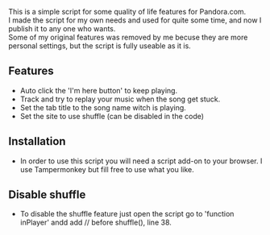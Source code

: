 This is a simple script for some quality of life features for Pandora.com.  
I made the script for my own needs and used for quite some time, and now I publish it to any one who wants.  
Some of my original features was removed by me becuse they are more personal settings, but the script is fully useable as it is.  

## Features
- Auto click the 'I'm here button' to keep playing.
- Track and try to replay your music when the song get stuck.
- Set the tab title to the song name witch is playing.
- Set the site to use shuffle (can be disabled in the code)

## Installation
- In order to use this script you will need a script add-on to your browser. I use Tampermonkey but fill free to use what you like.
## Disable shuffle
- To disable the shuffle feature just open the script go to 'function inPlayer' andd add // before shuffle(), line 38.
